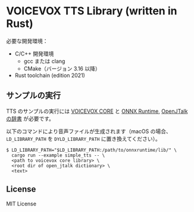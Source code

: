# VOICEVOX TTS Library (written in Rust)

必要な開発環境：

- C/C++ 開発環境
  - gcc または clang
  - CMake（バージョン 3.16 以降）
- Rust toolchain (edition 2021)



## サンプルの実行

TTS のサンプルの実行には [VOICEVOX CORE](https://github.com/VOICEVOX/voicevox_core) と [ONNX Runtime](https://github.com/microsoft/onnxruntime), [OpenJTalk の辞書](https://github.com/r9y9/open_jtalk/releases) が必要です。

以下のコマンドにより音声ファイルが生成されます（macOS の場合、`LD_LIBRARY_PATH` を `DYLD_LIBRARY_PATH` に置き換えてください）。

```
$ LD_LIBRARY_PATH="$LD_LIBRARY_PATH:/path/to/onnxruntime/lib/" \
  cargo run --example simple_tts -- \
  <path to voicevox core library> \
  <root dir of open_jtalk dictionary> \
  <text>
```



## License

MIT License
